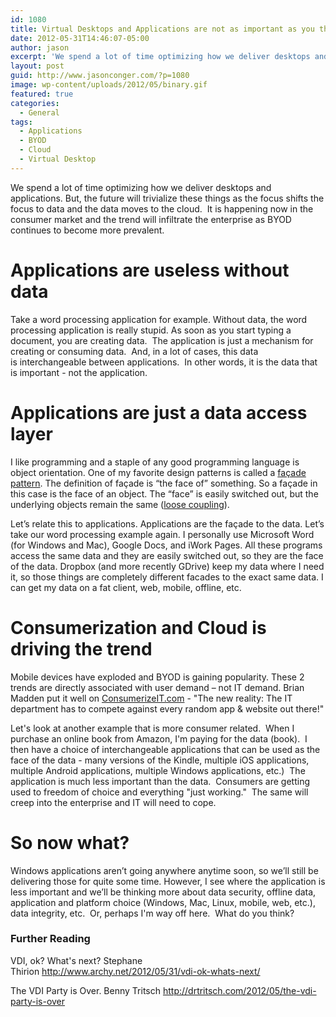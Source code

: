 ```yaml
---
id: 1080
title: Virtual Desktops and Applications are not as important as you think
date: 2012-05-31T14:46:07-05:00
author: jason
excerpt: 'We spend a lot of time optimizing how we deliver desktops and applications. But, the future will trivialize these things as the focus shifts the focus to data and the data moves to the cloud.  It is happening now in the consumer market and the trend will infiltrate the enterprise as BYOD continues to become more prevalent.'
layout: post
guid: http://www.jasonconger.com/?p=1080
image: wp-content/uploads/2012/05/binary.gif
featured: true
categories:
  - General
tags:
  - Applications
  - BYOD
  - Cloud
  - Virtual Desktop
---
```


We spend a lot of time optimizing how we deliver desktops and applications. But, the future will trivialize these things as the focus shifts the focus to data and the data moves to the cloud.  It is happening now in the consumer market and the trend will infiltrate the enterprise as BYOD continues to become more prevalent.
<h1>Applications are useless without data</h1>
Take a word processing application for example. Without data, the word processing application is really stupid. As soon as you start typing a document, you are creating data.  The application is just a mechanism for creating or consuming data.  And, in a lot of cases, this data is interchangeable between applications.  In other words, it is the data that is important - not the application.
<h1>Applications are just a data access layer</h1>
I like programming and a staple of any good programming language is object orientation. One of my favorite design patterns is called a <a title="facade pattern" href="http://en.wikipedia.org/wiki/Facade_pattern">façade pattern</a>. The definition of façade is “the face of” something. So a façade in this case is the face of an object. The “face” is easily switched out, but the underlying objects remain the same (<a href="http://en.wikipedia.org/wiki/Loose_coupling">loose coupling</a>).

Let’s relate this to applications. Applications are the façade to the data. Let’s take our word processing example again. I personally use Microsoft Word (for Windows and Mac), Google Docs, and iWork Pages. All these programs access the same data and they are easily switched out, so they are the face of the data. Dropbox (and more recently GDrive) keep my data where I need it, so those things are completely different facades to the exact same data. I can get my data on a fat client, web, mobile, offline, etc.
<h1>Consumerization and Cloud is driving the trend</h1>
Mobile devices have exploded and BYOD is gaining popularity. These 2 trends are directly associated with user demand – not IT demand. Brian Madden put it well on <a href="http://www.consumerizeit.com/blogs/consumerization/archive/2012/05/16/the-new-reality-the-it-department-has-to-compete-against-every-random-app-amp-website-out-there.aspx" target="_blank">ConsumerizeIT.com</a> - "The new reality: The IT department has to compete against every random app &amp; website out there!"

Let's look at another example that is more consumer related.  When I purchase an online book from Amazon, I'm paying for the data (book).  I then have a choice of interchangeable applications that can be used as the face of the data - many versions of the Kindle, multiple iOS applications, multiple Android applications, multiple Windows applications, etc.)  The application is much less important than the data.  Consumers are getting used to freedom of choice and everything "just working."  The same will creep into the enterprise and IT will need to cope.
<h1>So now what?</h1>
Windows applications aren’t going anywhere anytime soon, so we’ll still be delivering those for quite some time. However, I see where the application is less important and we’ll be thinking more about data security, offline data, application and platform choice (Windows, Mac, Linux, mobile, web, etc.), data integrity, etc.  Or, perhaps I'm way off here.  What do you think?
<h3>Further Reading</h3>
VDI, ok? What's next? Stephane Thirion <a title="VDI, ok? What's next?" href="http://www.archy.net/2012/05/31/vdi-ok-whats-next/">http://www.archy.net/2012/05/31/vdi-ok-whats-next/</a>

The VDI Party is Over. Benny Tritsch <a title="The VDI Party is Over" href="http://drtritsch.com/2012/05/the-vdi-party-is-over">http://drtritsch.com/2012/05/the-vdi-party-is-over</a>